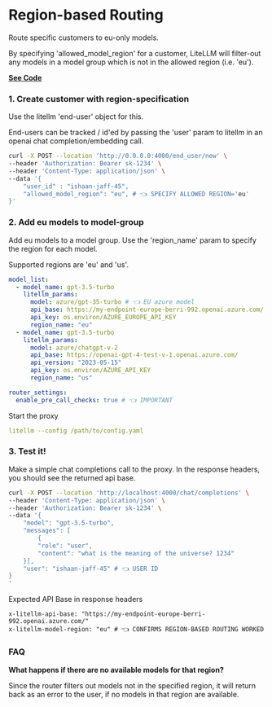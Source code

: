 # Region-based Routing

Route specific customers to eu-only models.

By specifying 'allowed_model_region' for a customer, LiteLLM will filter-out any models in a model group which is not in the allowed region (i.e. 'eu').

[**See Code**](https://github.com/BerriAI/litellm/blob/5eb12e30cc5faa73799ebc7e48fc86ebf449c879/litellm/router.py#L2938)

### 1. Create customer with region-specification

Use the litellm 'end-user' object for this. 

End-users can be tracked / id'ed by passing the 'user' param to litellm in an openai chat completion/embedding call.

```bash
curl -X POST --location 'http://0.0.0.0:4000/end_user/new' \
--header 'Authorization: Bearer sk-1234' \
--header 'Content-Type: application/json' \
--data '{
    "user_id" : "ishaan-jaff-45",
    "allowed_model_region": "eu", # 👈 SPECIFY ALLOWED REGION='eu'
}'
```

### 2. Add eu models to model-group 

Add eu models to a model group. Use the 'region_name' param to specify the region for each model.

Supported regions are 'eu' and 'us'.

```yaml
model_list:
  - model_name: gpt-3.5-turbo
    litellm_params:
      model: azure/gpt-35-turbo # 👈 EU azure model
      api_base: https://my-endpoint-europe-berri-992.openai.azure.com/
      api_key: os.environ/AZURE_EUROPE_API_KEY
      region_name: "eu"
  - model_name: gpt-3.5-turbo
    litellm_params:
      model: azure/chatgpt-v-2
      api_base: https://openai-gpt-4-test-v-1.openai.azure.com/
      api_version: "2023-05-15"
      api_key: os.environ/AZURE_API_KEY
      region_name: "us"

router_settings:
  enable_pre_call_checks: true # 👈 IMPORTANT
```

Start the proxy

```yaml
litellm --config /path/to/config.yaml
```

### 3. Test it!

Make a simple chat completions call to the proxy. In the response headers, you should see the returned api base. 

```bash
curl -X POST --location 'http://localhost:4000/chat/completions' \
--header 'Content-Type: application/json' \
--header 'Authorization: Bearer sk-1234' \
--data '{
    "model": "gpt-3.5-turbo", 
    "messages": [
        {
        "role": "user",
        "content": "what is the meaning of the universe? 1234"
    }],
    "user": "ishaan-jaff-45" # 👈 USER ID
}
'
```

Expected API Base in response headers 

```
x-litellm-api-base: "https://my-endpoint-europe-berri-992.openai.azure.com/"
x-litellm-model-region: "eu" # 👈 CONFIRMS REGION-BASED ROUTING WORKED
```

### FAQ 

**What happens if there are no available models for that region?**

Since the router filters out models not in the specified region, it will return back as an error to the user, if no models in that region are available. 
